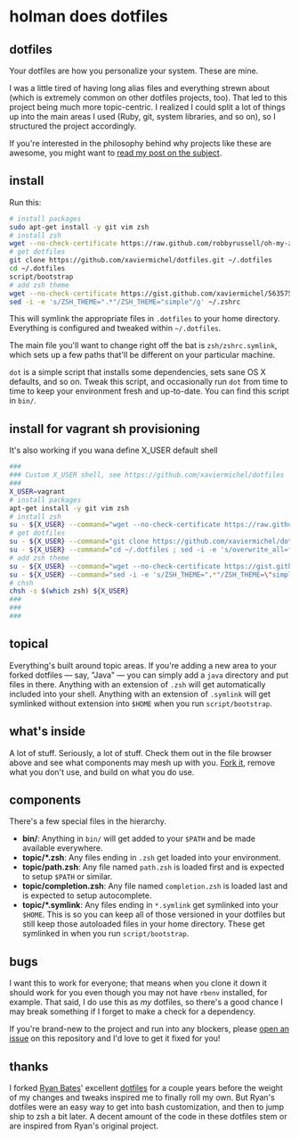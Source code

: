 # holman does dotfiles

## dotfiles

Your dotfiles are how you personalize your system. These are mine.

I was a little tired of having long alias files and everything strewn about
(which is extremely common on other dotfiles projects, too). That led to this
project being much more topic-centric. I realized I could split a lot of things
up into the main areas I used (Ruby, git, system libraries, and so on), so I
structured the project accordingly.

If you're interested in the philosophy behind why projects like these are
awesome, you might want to [read my post on the
subject](http://zachholman.com/2010/08/dotfiles-are-meant-to-be-forked/).

## install

Run this:

```sh
# install packages
sudo apt-get install -y git vim zsh
# install zsh
wget --no-check-certificate https://raw.github.com/robbyrussell/oh-my-zsh/master/tools/install.sh -O - | sh
# get dotfiles
git clone https://github.com/xaviermichel/dotfiles.git ~/.dotfiles
cd ~/.dotfiles
script/bootstrap
# add zsh theme
wget --no-check-certificate https://gist.github.com/xaviermichel/5635753/raw/6986f626dba59fc32ffa9eef1410257e03e4ff5f/simple.zsh-theme --output-document ~/.oh-my-zsh/themes/simple.zsh-theme
sed -i -e 's/ZSH_THEME=".*"/ZSH_THEME="simple"/g' ~/.zshrc
```

This will symlink the appropriate files in `.dotfiles` to your home directory.
Everything is configured and tweaked within `~/.dotfiles`.

The main file you'll want to change right off the bat is `zsh/zshrc.symlink`,
which sets up a few paths that'll be different on your particular machine.

`dot` is a simple script that installs some dependencies, sets sane OS X
defaults, and so on. Tweak this script, and occasionally run `dot` from
time to time to keep your environment fresh and up-to-date. You can find
this script in `bin/`.

## install for vagrant sh provisioning

It's also working if you wana define X_USER default shell

```sh
###
### Custom X_USER shell, see https://github.com/xaviermichel/dotfiles
###
X_USER=vagrant
# install packages
apt-get install -y git vim zsh
# install zsh
su - ${X_USER} --command="wget --no-check-certificate https://raw.github.com/robbyrussell/oh-my-zsh/master/tools/install.sh -O - | sh"
# get dotfiles
su - ${X_USER} --command="git clone https://github.com/xaviermichel/dotfiles.git ~/.dotfiles"
su - ${X_USER} --command="cd ~/.dotfiles ; sed -i -e 's/overwrite_all=false/overwrite_all=true/g' script/bootstrap ; sed -i -e 's/^setup_gitconfig$/#setup_gitconfig/g' script/bootstrap ; script/bootstrap" 
# add zsh theme
su - ${X_USER} --command="wget --no-check-certificate https://gist.github.com/xaviermichel/5635753/raw/6986f626dba59fc32ffa9eef1410257e03e4ff5f/simple.zsh-theme --output-document ~/.oh-my-zsh/themes/simple.zsh-theme"
su - ${X_USER} --command="sed -i -e 's/ZSH_THEME=".*"/ZSH_THEME=\"simple\"/g' /home/${X_USER}/.zshrc"
# chsh 
chsh -s $(which zsh) ${X_USER}
###
###
###
```

## topical

Everything's built around topic areas. If you're adding a new area to your
forked dotfiles — say, "Java" — you can simply add a `java` directory and put
files in there. Anything with an extension of `.zsh` will get automatically
included into your shell. Anything with an extension of `.symlink` will get
symlinked without extension into `$HOME` when you run `script/bootstrap`.

## what's inside

A lot of stuff. Seriously, a lot of stuff. Check them out in the file browser
above and see what components may mesh up with you.
[Fork it](https://github.com/holman/dotfiles/fork), remove what you don't
use, and build on what you do use.

## components

There's a few special files in the hierarchy.

- **bin/**: Anything in `bin/` will get added to your `$PATH` and be made
  available everywhere.
- **topic/\*.zsh**: Any files ending in `.zsh` get loaded into your
  environment.
- **topic/path.zsh**: Any file named `path.zsh` is loaded first and is
  expected to setup `$PATH` or similar.
- **topic/completion.zsh**: Any file named `completion.zsh` is loaded
  last and is expected to setup autocomplete.
- **topic/\*.symlink**: Any files ending in `*.symlink` get symlinked into
  your `$HOME`. This is so you can keep all of those versioned in your dotfiles
  but still keep those autoloaded files in your home directory. These get
  symlinked in when you run `script/bootstrap`.

## bugs

I want this to work for everyone; that means when you clone it down it should
work for you even though you may not have `rbenv` installed, for example. That
said, I do use this as *my* dotfiles, so there's a good chance I may break
something if I forget to make a check for a dependency.

If you're brand-new to the project and run into any blockers, please
[open an issue](https://github.com/holman/dotfiles/issues) on this repository
and I'd love to get it fixed for you!

## thanks

I forked [Ryan Bates](http://github.com/ryanb)' excellent
[dotfiles](http://github.com/ryanb/dotfiles) for a couple years before the
weight of my changes and tweaks inspired me to finally roll my own. But Ryan's
dotfiles were an easy way to get into bash customization, and then to jump ship
to zsh a bit later. A decent amount of the code in these dotfiles stem or are
inspired from Ryan's original project.
